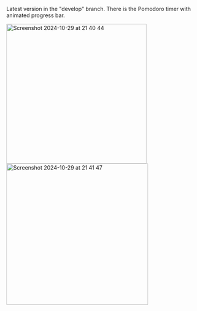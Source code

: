 Latest version in the "develop" branch. There is the Pomodoro timer with animated progress bar.


<img width="365" alt="Screenshot 2024-10-29 at 21 40 44" src="https://github.com/user-attachments/assets/de031b71-4963-4489-9238-c6c6eb58db2e">
<img width="369" alt="Screenshot 2024-10-29 at 21 41 47" src="https://github.com/user-attachments/assets/1c0ad228-ecee-4554-a8c8-b5a1d4b14cca">
